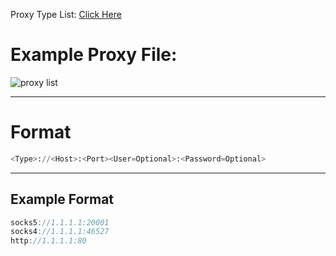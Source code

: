 
Proxy Type List: [Click Here](https://github.com/MHProDev/MHDDoS/wiki/Proxy-Support-!)

# Example Proxy File:
![proxy list](https://media.discordapp.net/attachments/909717830461698078/950199004799586324/unknown.png?width=517&height=157)

***

# Format
```python
<Type>://<Host>:<Port><User=Optional>:<Password=Optional>
```

***

## Example Format
```java
socks5://1.1.1.1:20001
socks4://1.1.1.1:46527
http://1.1.1.1:80
```